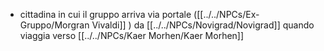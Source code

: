 - cittadina in cui il gruppo arriva via portale ([[../../NPCs/Ex-Gruppo/Morgran Vivaldi]] ) da [[../../NPCs/Novigrad/Novigrad]] quando viaggia verso [[../../NPCs/Kaer Morhen/Kaer Morhen]] 